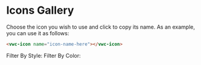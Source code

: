 # Icons Gallery

Choose the icon you wish to use and click to copy its name. 
As an example, you can use it as follows:

```html
<vwc-icon name="icon-name-here"></vwc-icon>
```

<link rel="stylesheet" href="../../assets/styles/icons-gallery.css">

<div class="div-wrapper">
  <vwc-action-group shape="pill">
    <vwc-text-field id="searchIcons" icon="search-line" placeholder="Search" appearance='ghost' shape="pill" oninput="onClickFilter()" aria-label="Search Icons"></vwc-text-field>
    <vwc-divider orientation="vertical"></vwc-divider>
    <vwc-select id="selectCategory" appearance='ghost' shape="pill" aria-label="Category" onchange="onClickFilter()">
      <vwc-option text="Category"></vwc-option>
    </vwc-select>
  </vwc-action-group>
    <div class="tag-wrapper">
      <vwc-tag-group class="tag-group" onclick="onClickFilter()">
        Filter By Style:
        <vwc-tag id="solidTag" label="Solid" selectable shape="pill"></vwc-tag>
        <vwc-tag id="linearTag" label="Line" selectable shape="pill"></vwc-tag>
      </vwc-tag-group>
      <vwc-tag-group class="tag-group" onclick="onClickFilter()">
        Filter By Color:
        <vwc-tag id="singleTag" label="Single Color" selectable shape="pill"></vwc-tag>
        <vwc-tag id="multiTag" label="Multi Color" selectable shape="pill"></vwc-tag>
      </vwc-tag-group> 
    </div>
    <vwc-layout id="iconsLayout" gutters="small">
    </vwc-layout>
    <div class="button-wrapper">
      <vwc-button id="showMoreButton" label="Show More" appearance='filled' onclick="showMore()" shape="pill"></vwc-button>
    </div>
    <vwc-alert id="copyAlert" text="Icon name copied to clipboard" connotation="success" timeoutms="2000"></vwc-alert>
</div>

<script src="../../assets/scripts/icons-gallery.js" async></script>